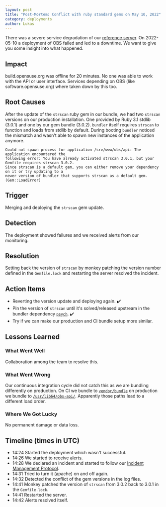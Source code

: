 ```yaml
---
layout: post
title: "Post-Mortem: Conflict with ruby standard gems on May 10, 2022"
category: deployments
author: Lukas
---
```


There was a severe service degradation of our [reference server](https://build.opensuse.org). On 2022-05-10 a deployment of OBS failed and
led to a downtime. We want to give you some insight into what happened.

## Impact

build.opensuse.org was offline for 20 minutes. No one was able to work with the API or user interface. Services depending on OBS (like software.opensuse.org) where taken down by this too.

## Root Causes

After the update of the `strscan` ruby gem in our bundle, we had two `strscan` versions on our production installation. One provided by Ruby 3.1 stdlib (3.0.1) and one by our gem bundle (3.0.2). `bundler` itself requires `strscan` to function and loads from stdlib by default. During booting
`bundler` noticed the mismatch and wasn't able to spawn new instances of the application anymore.


```
Could not spawn process for application /srv/www/obs/api: The application encountered the
following error: You have already activated strscan 3.0.1, but your Gemfile requires strscan 3.0.2.
Since strscan is a default gem, you can either remove your dependency on it or try updating to a
newer version of bundler that supports strscan as a default gem. (Gem::LoadError)
```

## Trigger

Merging and deploying the `strscan` gem update.

## Detection

The deployment showed failures and we received alerts from our monitoring.

## Resolution

Setting back the version of `strscan` by monkey patching the version number defined
in the `Gemfile.lock` and restarting the server resolved the incident.

## Action Items

- Reverting the version update and deploying again. ✔️
- Pin the version of `strscan` until it's solved/released upstream in the bundler dependency [`psych`](https://github.com/ruby/psych/pull/534). ✔️
- Try if we can make our production and CI bundle setup more similar.

## Lessons Learned

### What Went Well

Collaboration among the team to resolve this.

### What Went Wrong

Our continuous integration cycle did not catch this as we are bundling differently on production. On CI we bundle to [`vendor/bundle`](https://github.com/openSUSE/open-build-service/blob/master/.circleci/conditional_config.yml#L69) on production we bundle to [`/usr/lib64/obs-api/`](https://github.com/openSUSE/open-build-service/blob/master/dist/obs-server.spec#L479). Apparently those paths lead to a different load order.

### Where We Got Lucky

No permanent damage or data loss.

## Timeline (times in UTC)

- 14:24 Started the deployment which wasn't successful.
- 14:26 We started to receive alerts.
- 14:28 We declared an incident and started to follow our [Incident Management Protocol](https://github.com/openSUSE/open-build-service/wiki/Incident-Management-Protocol).
- 14:31 Tried to turn it (apache) on and off again.
- 14:32 Detected the conflict of the gem versions in the log files.
- 14:41 Monkey patched the version of `strscan` from 3.0.2 back to 3.0.1 in the `Gemfile.lock`.
- 14:41 Restarted the server.
- 14:42 Alerts resolved itself.
